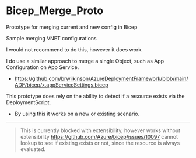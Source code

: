 # Bicep_Merge_Proto

Prototype for merging current and new config in Bicep

Sample merging VNET configurations

I would not recommend to do this, however it does work.

I do use a similar approach to merge a single Object, such as App Configuration on App Service.

- https://github.com/brwilkinson/AzureDeploymentFramework/blob/main/ADF/bicep/x.appServiceSettings.bicep

This prototype does rely on the ability to detect if a resource exists via the DeploymentScript.
- By using this it works on a new or existing scenario.

---

> This is currently blocked with extensibility, however works without extensibility
> https://github.com/Azure/bicep/issues/10097
> cannot lookup to see if existing exists or not, since the resource is always evaluated.